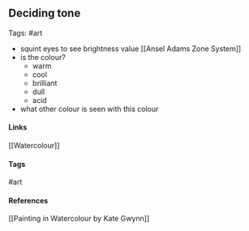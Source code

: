## Deciding tone
Tags: #art

- squint eyes to see brightness value [[Ansel Adams Zone System]]
- is the colour?
	- warm
	- cool
	- brilliant
	- dull
	- acid
- what other colour is seen with this colour

#### Links
[[Watercolour]]

#### Tags
#art
#### References
[[Painting in Watercolour by Kate Gwynn]]